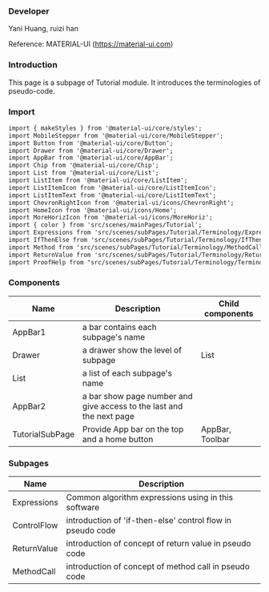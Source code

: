 
### **Developer**
Yani Huang, ruizi han

Reference: MATERIAL-UI (https://material-ui.com)


###  **Introduction**

This page is a subpage of Tutorial module. It introduces the terminologies of pseudo-code.

###  **Import**

```html
import { makeStyles } from '@material-ui/core/styles';
import MobileStepper from '@material-ui/core/MobileStepper';
import Button from '@material-ui/core/Button';
import Drawer from '@material-ui/core/Drawer';
import AppBar from '@material-ui/core/AppBar';
import Chip from '@material-ui/core/Chip';
import List from '@material-ui/core/List';
import ListItem from '@material-ui/core/ListItem';
import ListItemIcon from '@material-ui/core/ListItemIcon';
import ListItemText from '@material-ui/core/ListItemText';
import ChevronRightIcon from '@material-ui/icons/ChevronRight';
import HomeIcon from '@material-ui/icons/Home';
import MoreHorizIcon from '@material-ui/icons/MoreHoriz';
import { color } from 'src/scenes/mainPages/Tutorial';
import Expressions from 'src/scenes/subPages/Tutorial/Terminology/Expressions.jsx';
import IfThenElse from 'src/scenes/subPages/Tutorial/Terminology/IfThenElse.jsx';
import Method from 'src/scenes/subPages/Tutorial/Terminology/MethodCall.jsx';
import ReturnValue from 'src/scenes/subPages/Tutorial/Terminology/ReturnValue.jsx';
import ProofHelp from "src/scenes/subPages/Tutorial/Terminology/TerminologyHelp";
```

###  **Components**

| Name | Description | Child components |
| ---- | ----------- | ---------------- |
| AppBar1 |    a bar contains each subpage's name     |                 |   
| Drawer |    a drawer show the level of subpage     |       List        |
| List   |    a list of each subpage's name         |          |
| AppBar2 |   a bar show page number and give access to the last and the next page|   |   
| TutorialSubPage |Provide App bar on the top and a home button|  AppBar, Toolbar                |   

###  **Subpages**

| Name   | Description | 
| ----   | ----------- | 
| Expressions   | Common algorithm expressions using in this software |     
| ControlFlow        |     introduction of 'if-then-else' control flow in pseudo code         |
| ReturnValue |   introduction of concept of return value in pseudo code       | 
| MethodCall   |    introduction of concept of method call in pseudo code          |



